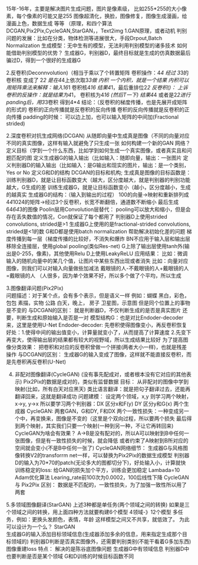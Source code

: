 15年-16年，主要是解决图片生成问题，图片是像素级，
    比如255*255的大小像素，每个像素的可能又是255
    图像超清化，换脸，图像修复，图像生成漫画，给漫画上色，数据生成 等等
    （原理，和四个算法DCGAN,Pix2Pix,CycleGAN,StarGAN，，Text2img
 1.GAN原理，或者动机
        判别问题的发展：比如在分类，物体检测等进展很大，手段Drpout,Batch Normalization
        生成模型：无中生有的模型，无法利用判别模型的诸多技术
        如何能借助判别模型的优势？
    生成器G，判别器D，最终目标就是生成的仿真数据最后骗过D，得到一个很好的生成器G
 
 2.反卷积(Deconnvolution)（相当于乘以了个转置矩阵
    卷积操作：4*4 经过 3*3的卷积核 变成了 2*2 是在4*4上依次取3*3做 内积 
        一个内积，就是一个结果
        内积可以用矩阵乘法来解释：输入16*1  卷积核4*16  结果4*1，最后重排位2*2
    反卷积()：
       上诉卷积的反操作：就是结果为4*1， 卷积核为4*16  (然后T一下)  结果4*4
       或者是2*2进行panding后，用3*3卷积  得到4*4
    结论：（反卷积的梯度传播，也是先展开成矩阵的形式的
        卷积的正向传播就是反卷积的反向传播
        卷积的反向传播就是反卷积的正向传播
    padding的时候：
        可以边上加，也可以输入矩阵的中间加(Fractional strided)
    
 2.深度卷积对抗生成网络(DCGAN)
    从随即向量中生成真是图像（不同的向量对应不同的真实图像，这样有输入就避免了只生成一张
    如何构建一个新的GAN 网络？
        定义目标（学到一个什么东西，比如学到如何生成一个真实图像，或者真实且和问题匹配的图
        定义生成器G的输入输出（比如输入：随即向量，输出：一张图片
        定义判别器D的输入输出（比如输入：是G输出和现实的图片，输出：是一个类别，Yes or No
        定义G和D的结构
    DCGAN的目标和机构;
        生成真是图像的目标函数是：
            训练判别器D，就是让目标函数变大（越大，区分度越大，就是判别器的判别功能越大，G生成的差
            训练生成器G，就是让目标函数变小（越小，区分度越小，生成的越真实
        生成器G的结构：（输入到输出的过程）
            100的向量->映射和重新排列成4*4*1024的矩阵->经过3个反卷积，长宽不断翻倍，通道数不断缩小
                最后生成64*64*3的图像
        Poolin层用Convolution层替代：
            pooling可以放大和缩小，但是会存在丢失数值的情况，Con就保证了每个都用了
            判别器D上使用strided convolutions, strided是>1
            生成器G上使用的是fractional-strided convolutions, strided是<1的数
        G和D都是使用batch normalization
            帮助解决初始化差的问题
            梯度传播到每一层（梯度传播的比较好，不消失和爆炸
            BN不应用于输入层和输出层
        移除全连接层，使用global pooling(类似Res-net)
        G上除了输出层使用tanh外(输出是0-255，像素)，其他使用Relu
        D上使用LeakyReLU
    应用结果：
        比如：微调输入的随机向量中的某几个值，让图片中某些东西出现或者消失
        比如：向量对应图像，则我们可以对输入向量做些加减法
               戴眼镜的人-不戴眼镜的人+戴眼镜的人=戴眼镜的人
               （人很多，因为单个效果不好，所以多个做了个平均，所以生成
        
 3.图像翻译问题(Pix2Pix)       
    问题描述：对于某个点，会有多个表示，但是语义一样
        例如：蝴蝶 黑白，彩色，
              包包 素描，实物
              公路 白天，晚上，
              房子 卫星图，示意图    但是同个位置上的事物是不变的
    与DCGAN的区别：
        就是判断器D，不仅判断生成的是否是真实图片
                      还要，判断生成和原始输入是否是一对
    模型结构G：也是对比Endoder-decoder来，这里是使用U-Net
         Endoder-decoder: 先卷积使得图像变小，再反卷积恢复
            好处：1.使得中间的输出值变小，计算量就变小了，从而提高了计算速度
                  2.先变下再变大，使得输出层的结果都有较大的视野域，所以生成结果比较好
         为了提高图像分类效果：
            把卷积和对应的反卷积曾做一个拼接(两者大小一样)，也就是残差操作
    与DCGAN的区别：
        生成器G的输入变成了图像，这样就不能直接反卷积，而是先卷积再反卷积(U-Net)
 
 4. 非配对图像翻译(CycleGAN)
    (没有事先配成对，或者根本没有它对应的其他表示)
     Pix2Pix的数据是成对的，类似有监督数据
     目标：
        从非配对的图像中学到映射(比如，所有白天对应黑天)
        类比语言翻译：就是把句子翻译过去，还能再翻译回来，这就是翻译成功
     问题建模：
        设定两个领域，x,y
        则学习两个映射，x->y, y->x
        所以要学习两个判别器：DX 区分x和F(y)   DY 区分y和G(x)
        两个生成器
     CycleGAN:
        两套GAN，G和DY,  F和DX
        两个一致性损失：一种变成另一个中，再变换来，图像是不变的（这里是个双向过程，所以要两个损失
        最后得到两个映射，其实我们只要一个映射(一种到另一种，不让它再转回来)
     CycleGAN为啥会有效果？
        A->B是没有配对的，所以A可以映射到B中任何一张图像，但是有一致性损失的时候，就会降低
            或者约束了A映射到B所对应的空间就会变小(不是B中任何一张了)
     CycleGAN网络细节：
        生成器G与风格图像转换V2的transforrm net一样，可以替换为Pix2Pix的数据生成模型
        判别器D的输入为70*70的patch(无论多大的图都切分下)，好处输入小，计算就快
        训练稳定的loss: 给GAN的损失加个平方，训练会更加稳定
        Lambada=10
        Adam优化算法
        Learing_rate前100次为0.0002，100后线性下降
     CycleGAN 与  Pix2Pix 区别：
        数据是不匹配的，一致性损失，为了加强一致性所以用了两套
 
 5.多领域图像翻译(StarGAN)
        上述3种都是单任务(两个领域之间的转换)
        如果是三个领域之间的转换，用上面四种方法就要构建6个模型  4领域-》12个模型
        多任务，例如：更换头发颜色，表情，年龄    这样模型之间又不共享，就低效了。  为此可以设计为一个么？
    StarGAN       
        生成器G的输入添加目标领域信息(生成器添加多余的信息，用来指定生成那个目标领域的) 
        判别器D判断是否真实图像外，还需要判别类别(不能干看着G多加东西)
        图像重建loss
    特点：
        解决的是陈谷底图像问题
        生成器G中有领域信息
        判别器D中也要判断是否是某个领域
        G和D训练的时候目标函数不同
    